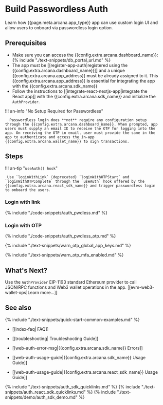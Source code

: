 # Build Passwordless Auth

Learn how {{page.meta.arcana.app_type}} app can use custom login UI and allow users to onboard via passwordless login option.

## Prerequisites

* Make sure you can access the {{config.extra.arcana.dashboard_name}}: {% include "./text-snippets/db_portal_url.md" %}
* The app must be [[register-app-auth|registered using the {{config.extra.arcana.dashboard_name}}]] and a unique {{config.extra.arcana.app_address}} must be already assigned to it. This {{config.extra.arcana.app_address}} is essential for integrating the app with the {{config.extra.arcana.sdk_name}}
* Follow the instructions to [[integrate-react-nextjs-app|integrate the React app]] with the {{config.extra.arcana.sdk_name}} and initialize the `AuthProvider`.

!!! an-info "No Setup Required for Passwordless"

      Passwordless login does **not** require any configuration setup through the {{config.extra.arcana.dashboard_name}}. When prompted, app users must supply an email ID to receive the OTP for logging into the app. On receiving the OTP in email, user must provide the same in the app to authenticate and access the in-app {{config.extra.arcana.wallet_name}} to sign transactions.

## Steps

!!! an-tip "`useAuth() hook`"

     Use `loginWithLink` (deprecated) `loginWithOTPStart` and `loginWithOTPComplete` through the `useAuth` hook offered by the {{config.extra.arcana.react_sdk_name}} and trigger passwordless login to onboard the users. 

### Login with link

{% include "./code-snippets/auth_pwdless.md" %}

### Login with OTP

{% include "./code-snippets/auth_pwdless_otp.md" %}

{% include "./text-snippets/warn_otp_global_app_keys.md" %}

{% include "./text-snippets/warn_otp_mfa_enabled.md" %}

## What's Next?

Use the `AuthProvider` EIP-1193 standard Ethereum provider to call JSON/RPC functions and Web3 wallet operations in the app. [[evm-web3-wallet-ops|Learn more...]]

## See also

{% include "./text-snippets/quick-start-common-examples.md" %}

* [[index-faq| FAQ]]

* [[troubleshooting| Troubleshooting Guide]]

* [[web-auth-error-msg|{{config.extra.arcana.sdk_name}} Errors]]

* [[web-auth-usage-guide|{{config.extra.arcana.sdk_name}} Usage Guide]]

* [[web-auth-usage-guide|{{config.extra.arcana.react_sdk_name}} Usage Guide]]

{% include "./text-snippets/auth_sdk_quicklinks.md" %}
{% include "./text-snippets/auth_react_sdk_quicklinks.md" %}
{% include "./text-snippets/demo/auth_sdk_demo.md" %}
